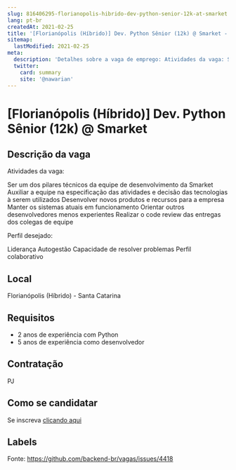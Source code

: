 ```yaml
---
slug: 816406295-florianopolis-hibrido-dev-python-senior-12k-at-smarket
lang: pt-br
createdAt: 2021-02-25
title: '[Florianópolis (Híbrido)] Dev. Python Sênior (12k) @ Smarket - Vaga de Emprego'
sitemap:
  lastModified: 2021-02-25
meta:
  description: 'Detalhes sobre a vaga de emprego: Atividades da vaga: Ser um dos pilares técnicos da equipe de desenvolvimento da Smarket Auxiliar a equipe na especificação das atividades e decisão das tecnologias à serem utilizados Desenvolver novos produtos e recursos para a empresa Manter os sistemas atuais em funcionamento Orientar outros desenvolvedores menos experientes Realizar o code review das entregas dos colegas de equipe Perfil desejado: Liderança Autogestão Capacidade de resolver problemas Perfil colaborativo'
  twitter:
    card: summary
    site: '@nawarian'
---
```


# [Florianópolis (Híbrido)] Dev. Python Sênior (12k) @ Smarket

## Descrição da vaga

Atividades da vaga:

Ser um dos pilares técnicos da equipe de desenvolvimento da Smarket
Auxiliar a equipe na especificação das atividades e decisão das tecnologias à serem utilizados 
Desenvolver novos produtos e recursos para a empresa
Manter os sistemas atuais em funcionamento
Orientar outros desenvolvedores menos experientes 
Realizar o code review das entregas dos colegas de equipe

Perfil desejado:

Liderança
Autogestão
Capacidade de resolver problemas
Perfil colaborativo

## Local

Florianópolis (Híbrido) - Santa Catarina

## Requisitos

- 2 anos de experiência com Python
- 5 anos de experiência como desenvolvedor

## Contratação

PJ

## Como se candidatar

Se inscreva [clicando aqui](https://www.pyjobs.com.br/job/2140)

## Labels



Fonte: https://github.com/backend-br/vagas/issues/4418